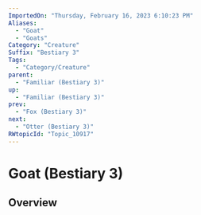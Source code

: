 ```yaml
---
ImportedOn: "Thursday, February 16, 2023 6:10:23 PM"
Aliases:
  - "Goat"
  - "Goats"
Category: "Creature"
Suffix: "Bestiary 3"
Tags:
  - "Category/Creature"
parent:
  - "Familiar (Bestiary 3)"
up:
  - "Familiar (Bestiary 3)"
prev:
  - "Fox (Bestiary 3)"
next:
  - "Otter (Bestiary 3)"
RWtopicId: "Topic_10917"
---
```

# Goat (Bestiary 3)
## Overview
